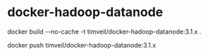 # docker-hadoop-datanode

docker build --no-cache -t timveil/docker-hadoop-datanode:3.1.x .

docker push timveil/docker-hadoop-datanode:3.1.x